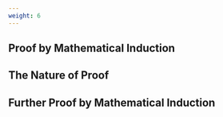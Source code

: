```yaml
---
weight: 6
---
```


## Proof by Mathematical Induction

## The Nature of Proof

## Further Proof by Mathematical Induction